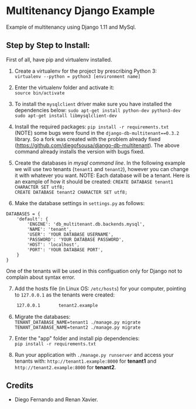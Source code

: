 # Multitenancy Django Example

Example of multitenancy using Django 1.11 and MySql.

## Step by Step to Install:

First of all, have pip and virtualenv installed.

1. Create a virtualenv for the project by prescribing Python 3:<br>
```virtualenv --python = python3 [environment name]```

2. Enter the virtualenv folder and activate it:<br>
```source bin/activate```

3. To install the ```mysqlclient``` driver make sure you have installed the dependencies below:
```sudo apt-get install python-dev python3-dev``` <br>
```sudo apt-get install libmysqlclient-dev```

4. Install the required packages:
```pip install -r requirements.txt```<br>
(NOTE) some bugs were found in the ```django-db-multitenant==0.3.2``` library. So a fork was created with the problem already fixed (https://github.com/diegofsousa/django-db-multitenant). The above command already installs the version with bugs fixed.

5. Create the databases in <i>mysql command line</i>. In the following example we will use two tenants (```tenant1``` and ```tenant2```), however you can change it with whatever you want. NOTE: Each database will be a tenant. Here is an example of how it should be created:
```CREATE DATABASE tenant1 CHARACTER SET utf8;``` <br>
```CREATE DATABASE tenant2 CHARACTER SET utf8;``` 

6. Make the database settings in ```settings.py``` as follows:<br>
``` 
DATABASES = {
    'default': {
        'ENGINE': 'db_multitenant.db.backends.mysql',
        'NAME': 'tenant',
        'USER': 'YOUR DATABASE USERNAME',
        'PASSWORD': 'YOUR DATABASE PASSWORD',
        'HOST': 'localhost',
        'PORT': 'YOUR DATABASE PORT',
    }
} 
```

One of the tenants will be used in this configuation only for Django not to complain about syntax error.

7. Add the hosts file (in Linux OS: ```/etc/hosts```) for your computer, pointing to ```127.0.0.1``` as the tenants were created:<br>
``` 127.0.0.1       tenant1.example
    127.0.0.1       tenant2.example
```

6. Migrate the databases:<br>
```TENANT_DATABASE_NAME=tenant1 ./manage.py migrate``` <br>
```TENANT_DATABASE_NAME=tenant2 ./manage.py migrate```

7. Enter the "app" folder and install pip dependencies:<br>
```pip install -r requirements.txt```

8. Run your application with ```./manage.py runserver``` and access your tenants with:
```http://tenant1.example:8000``` for <b>tenant1</b> and ```http://tenant2.example:8000``` for <b>tenant2</b>.

## Credits
<ul>
  <li>Diego Fernando and Renan Xavier.</li>
</ul>